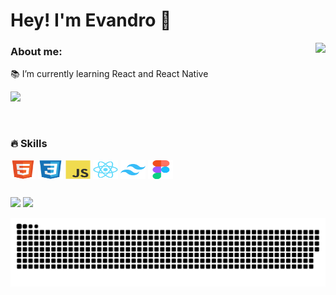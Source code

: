 <h1 align="left"><b>Hey! I'm Evandro 👋</b></h1>

<img align="right" height="200em" src="https://miro.medium.com/max/1400/1*YwZhsirF57tw2DdX3BlZWA.png">
<h3>About me:</h3>
<p>📚 I’m currently learning React and React Native</p>
  
<a href="https://github.com/ervnc"><img height="150em" src="https://github-readme-stats.vercel.app/api?username=ervnc&show_icons=true&theme=discord_old_blurple&include_all_commits=true&count_private=true&hide=prs,issues&hide_border=true&border_radius=10"/></a>
  
<div style="display: inline_block"><br>
  <h3>🔥 Skills</h3>
  <img align="center" alt="ervnc-HTML" height="30" width="40" src="https://raw.githubusercontent.com/devicons/devicon/master/icons/html5/html5-original.svg">
  <img align="center" alt="ervnc-CSS" height="30" width="40" src="https://raw.githubusercontent.com/devicons/devicon/master/icons/css3/css3-original.svg">
  <img align="center" alt="ervnc-Js" height="30" width="40" src="https://raw.githubusercontent.com/devicons/devicon/master/icons/javascript/javascript-original.svg">
  <img align="center" alt="ervnc-REACT" height="30" width="40" src="https://raw.githubusercontent.com/devicons/devicon/master/icons/react/react-original.svg">
  <img align="center" alt="ervnc-TAILWINDCSS" height="30" width="40" src="https://raw.githubusercontent.com/devicons/devicon/master/icons/tailwindcss/tailwindcss-plain.svg">
  <img align="center" alt="ervnc-TAILWINDCSS" height="30" width="40" src="https://raw.githubusercontent.com/devicons/devicon/master/icons/figma/figma-original.svg">
</div>
  
##
  
<div> 
  <a href="https://discordapp.com/users/431499080640888833" target="_blank"><img src="https://img.shields.io/badge/Discord-7289DA?style=for-the-badge&logo=discord&logoColor=white" target="_blank"></a> 
  <a href="mailto:risso.evandro@gmail.com"><img src="https://img.shields.io/badge/Gmail-D14836?style=for-the-badge&logo=gmail&logoColor=white" target="_blank"></a>
</div>

![Snake animation](https://github.com/ervnc/ervnc/blob/output/github-contribution-grid-snake.svg)
